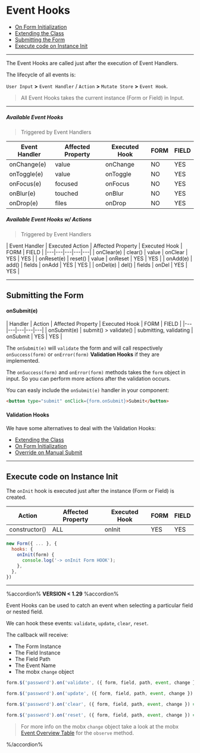 # Event Hooks

* [On Form Initialization](event-hooks/constructor.md)
* [Extending the Class](event-hooks/extending.md)
* [Submitting the Form](event-hooks.md#submitting-the-form)
* [Execute code on Instance Init](event-hooks.md#execute-code-on-instance-init)

---

The Event Hooks are called just after the execution of Event Handlers.

The lifecycle of all events is:

`User Input` **>** `Event Handler` / `Action` **>** `Mutate Store` **>** `Event Hook`.

> All Event Hooks takes the current instance (Form or Field) in Input.

---

##### Available Event Hooks
> Triggered by Event Handlers

| Event Handler | Affected Property | Executed Hook | FORM | FIELD |
|---|---|---|---|---|
| onChange(e) | value | onChange | NO | YES |
| onToggle(e) | value | onToggle | NO | YES |
| onFocus(e) | focused | onFocus | NO | YES |
| onBlur(e) | touched | onBlur | NO | YES |
| onDrop(e) | files | onDrop | NO | YES |

##### Available Event Hooks w/ Actions
> Triggered by Event Handlers

| Event Handler | Executed Action | Affected Property | Executed Hook | FORM | FIELD |
|---|---|---|---|---|
| onClear(e) | clear() | value | onClear | YES | YES |
| onReset(e) | reset() | value | onReset | YES | YES |
| onAdd(e) | add() | fields | onAdd | YES | YES |
| onDel(e) | del() | fields | onDel | YES | YES |

---

## Submitting the Form

#### onSubmit(e)

| Handler | Action | Affected Property | Executed Hook | FORM | FIELD |
|---|---|---|---|---|
| onSubmit(e) | submit() > validate() | submitting, validating | onSubmit | YES | YES |

The `onSubmit(e)` will `validate` the form and will call respectively `onSuccess(form)` or `onError(form)` **Validation Hooks** if they are implemented.

The `onSuccess(form)` and `onError(form)` methods takes the `form` object in input. So you can perform more actions after the validation occurs.

You can easly include the `onSubmit(e)` handler in your component:

```html
<button type="submit" onClick={form.onSubmit}>Submit</button>
```

#### Validation Hooks

We have some alternatives to deal with the Validation Hooks:

  * [Extending the Class](validation-hooks/extending.md)
  * [On Form Initialization](validation-hooks/constructor.md)
  * [Override on Manual Submit](validation-hooks/override.md)

---

## Execute code on Instance Init

The `onInit` hook is executed just after the instance (Form or Field) is created.

| Action | Affected Property | Executed Hook | FORM | FIELD |
|---|---|---|---|---|
| constructor() | ALL | onInit | YES | YES |

```javascript
new Form({ ... }, {
  hooks: {
    onInit(form) {
      console.log('-> onInit Form HOOK');
    },
  },
})
```

---

%accordion% **VERSION < 1.29** %accordion%

Event Hooks can be used to catch an event when selecting a particular field or nested field.

We can hook these events: `validate`, `update`, `clear`, `reset`.

The callback will receive:

* The Form Instance
* The Field Instance
* The Field Path
* The Event Name
* The mobx `change` object

```javascript
form.$('password').on('validate', ({ form, field, path, event, change }) => { ... });
```

```javascript
form.$('password').on('update', ({ form, field, path, event, change }) => { ... });
```

```javascript
form.$('password').on('clear', ({ form, field, path, event, change }) => { ... });
```

```javascript
form.$('password').on('reset', ({ form, field, path, event, change }) => { ... });
```

> For more info on the mobx `change` object take a look at the mobx [Event Overview Table](http://mobxjs.github.io/mobx/refguide/observe.html) for the `observe` method.

%/accordion%
